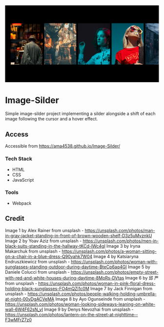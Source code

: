 ![Screenshot](./Image/Screenshot.png)

# Image-Silder
Simple image-silder project implementing a silder alongside a shift of each image following the cursor and a hover effect.

## Access
Accessible from https://ama4538.github.io/Image-Silder/

### Tech Stack
- HTML
- CSS
- JavaScript

### Tools
- Webpack

## Credit
Image 1 by Alex Rainer from unsplash - https://unsplash.com/photos/man-in-gray-jacket-standing-in-front-of-brown-wooden-shelf-D3z5uMvznkU
Image 2 by Yoav Aziz from unsplash - https://unsplash.com/photos/men-in-black-suits-standing-in-the-hallway-tKCd-IWc4gI
Image 3 by Iryna Makarchuk from unsplash - https://unsplash.com/photos/a-woman-sitting-on-a-chair-in-a-blue-dress-Q90yahk7W04
Image 4 by Katsiaryna Endruszkiewicz from unsplash - https://unsplash.com/photos/woman-with-sunglasses-standing-outdoor-during-daytime-BteCp6aq4GI
Image 5 by Daniele Colucci from unsplash - https://unsplash.com/photos/empty-street-with-red-and-white-houses-during-daytime-8MoRs-DVtas
Image 6 by 邱 严 from unsplash - https://unsplash.com/photos/woman-in-pink-floral-dress-holding-black-sunglasses-FO4mQZi1c0M
Image 7 by Jack Finnigan from unsplash - https://unsplash.com/photos/people-walking-holding-umbrella-at-night-00yDgACVeMA
Image 8 by Ayo Ogunseinde from unsplash - https://unsplash.com/photos/woman-looking-sideways-leaning-on-white-wall-6W4F62sN_yI
Image 9 by Denys Nevozhai from unsplash - https://unsplash.com/photos/lantern-on-the-street-at-nighttime--F3wMFrZ7z0